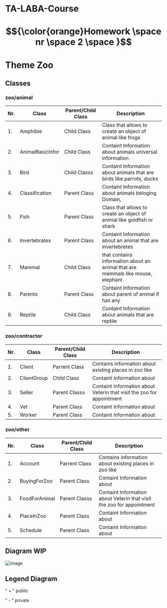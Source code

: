 # TA-LABA-Course

#  $${\color{orange}Homework \space  nr \space  2 \space }$$
# Theme Zoo

## Classes

### zoo/animal
|Nr. | Class | Parent/Child Class |Description |
| --- | --- | --- | --- |
|1.| Amphibie             |Child Class | Class that allows to create an object of animal like frogs|
|2.| AnimalBasicInfor      |Child Class |Containt Information about animals universal information|
|3.| Bird                 |Child Classs| Containt Information about animals that are birds like parrots, ducks|
|4.| Classification       |Parent Class | Containt Information about animals beloging Domain, |
|5.| Fish                |Parent Class| Class that allows to create an object of animal like goldfish or shark|
|6.| Invertebrates      |Parent Class|Containt Information about an animal that are invertebretes|
|7.| Mammal            |Child Class| that contains information about an animal that are mammals like mouse, elephant|
|8.| Parents           |Parent Class | Containt Information about parent of animal if has any|
|9.| Reptile           |Child Class|Containt Information about animals that are reptile|

### zoo/contractor
|Nr. | Class | Parent/Child Class |Description |
| --- | --- | --- | --- |
|1.| Client     |Parrent Class | Contains information about existing places in zoo like|
|2.| ClientGroup           |Child Class |Containt Information about|
|3.| Seller             |Parent Classs| Containt Information about Veterin that visit the zoo for appointment|
|4.| Vet       |Parent Class | Containt Information about|
|5.| Worker       |Parent Class| Containt Information about|

### zoo/other

|Nr. | Class | Parent/Child Class |Description |
| --- | --- | --- | --- |
|1.| Account           |Parrent Class | Contains information about existing places in zoo like|
|2.| BuyingForZoo       |Parent Class |Containt Information about|
|3.| FoodForAnimal      |Parent Classs| Containt Information about Veterin that visit the zoo for appointment|
|4.| PlaceInZoo        |Parent Class | Containt Information about|
|5.| Schedule        |Parent Class| Containt Information about|


## Diagram WIP

![image](https://github.com/user-attachments/assets/2ced705d-dd9d-4d47-a5cb-66bf322f2127)

## Legend Diagram
" + " public

" - " private


